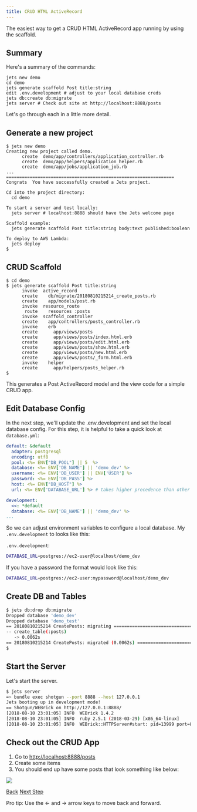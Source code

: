 ```yaml
---
title: CRUD HTML ActiveRecord
---
```


The easiest way to get a CRUD HTML ActiveRecord app running by using the scaffold.

## Summary

Here's a summary of the commands:

```
jets new demo
cd demo
jets generate scaffold Post title:string
edit .env.development # adjust to your local database creds
jets db:create db:migrate
jets server # Check out site at http://localhost:8888/posts
```

Let's go through each in a little more detail.

## Generate a new project

```
$ jets new demo
Creating new project called demo.
      create  demo/app/controllers/application_controller.rb
      create  demo/app/helpers/application_helper.rb
      create  demo/app/jobs/application_job.rb
...
================================================================
Congrats  You have successfully created a Jets project.

Cd into the project directory:
  cd demo

To start a server and test locally:
  jets server # localhost:8888 should have the Jets welcome page

Scaffold example:
  jets generate scaffold Post title:string body:text published:boolean

To deploy to AWS Lambda:
  jets deploy
$
```

## CRUD Scaffold

```
$ cd demo
$ jets generate scaffold Post title:string
      invoke  active_record
      create    db/migrate/20180810215214_create_posts.rb
      create    app/models/post.rb
      invoke  resource_route
       route    resources :posts
      invoke  scaffold_controller
      create    app/controllers/posts_controller.rb
      invoke    erb
      create      app/views/posts
      create      app/views/posts/index.html.erb
      create      app/views/posts/edit.html.erb
      create      app/views/posts/show.html.erb
      create      app/views/posts/new.html.erb
      create      app/views/posts/_form.html.erb
      invoke    helper
      create      app/helpers/posts_helper.rb
$
```

This generates a Post ActiveRecord model and the view code for a simple CRUD app.

## Edit Database Config

In the next step, we'll update the .env.development and set the local database config. For this step, it is helpful to take a quick look at `database.yml`:

```yaml
default: &default
  adapter: postgresql
  encoding: utf8
  pool: <%= ENV["DB_POOL"] || 5  %>
  database: <%= ENV['DB_NAME'] || 'demo_dev' %>
  username: <%= ENV['DB_USER'] || ENV['USER'] %>
  password: <%= ENV['DB_PASS'] %>
  host: <%= ENV["DB_HOST"] %>
  url: <%= ENV['DATABASE_URL'] %> # takes higher precedence than other settings

development:
  <<: *default
  database: <%= ENV['DB_NAME'] || 'demo_dev' %>
...
```

So we can adjust environment variables to configure a local database. My `.env.development` to looks like this:

`.env.development`:

```sh
DATABASE_URL=postgres://ec2-user@localhost/demo_dev
```

If you have a password the format would look like this:

```sh
DATABASE_URL=postgres://ec2-user:mypassword@localhost/demo_dev
```

## Create DB and Tables

```sh
$ jets db:drop db:migrate
Dropped database 'demo_dev'
Dropped database 'demo_test'
== 20180810215214 CreatePosts: migrating ======================================
-- create_table(:posts)
   -> 0.0062s
== 20180810215214 CreatePosts: migrated (0.0062s) =============================
$
```

## Start the Server

Let's start the server.

```sh
$ jets server
=> bundle exec shotgun --port 8888 --host 127.0.0.1
Jets booting up in development mode!
== Shotgun/WEBrick on http://127.0.0.1:8888/
[2018-08-10 23:01:05] INFO  WEBrick 1.4.2
[2018-08-10 23:01:05] INFO  ruby 2.5.1 (2018-03-29) [x86_64-linux]
[2018-08-10 23:01:05] INFO  WEBrick::HTTPServer#start: pid=13999 port=8888
```

## Check out the CRUD App

1. Go to [http://localhost:8888/posts](http://localhost:8888/posts)
2. Create some items
3. You should end up have some posts that look something like below:

![](/img/docs/crud/posts-index.png)

<a id="prev" class="btn btn-basic" href="{% link _docs/tutorials.md %}">Back</a>
<a id="next" class="btn btn-primary" href="{% link _docs/crud-json-activerecord.md %}">Next Step</a>
<p class="keyboard-tip">Pro tip: Use the <- and -> arrow keys to move back and forward.</p>
